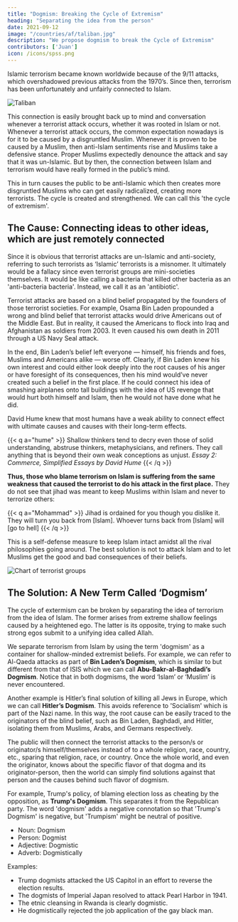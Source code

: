 ```yaml
---
title: "Dogmism: Breaking the Cycle of Extremism"
heading: "Separating the idea from the person"
date: 2021-09-12 
image: "/countries/af/taliban.jpg"
description: "We propose dogmism to break the Cycle of Extremism"
contributors: ['Juan']
icon: /icons/spss.png
---
```



Islamic terrorism became known worldwide because of the 9/11 attacks, which overshadowed previous attacks from the 1970’s. Since then, terrorism has been unfortunately and unfairly connected to Islam. 

![Taliban](/countries/af/taliban.jpg)


This connection is easily brought back up to mind and conversation whenever a terrorist attack occurs, whether it was rooted in Islam or not. Whenever a terrorist attack occurs, the common expectation nowadays is for it to be caused by a disgruntled Muslim. Whenever it is proven to be caused by a Muslim, then anti-Islam sentiments rise and Muslims take a defensive stance. Proper Muslims expectedly denounce the attack and say that it was un-Islamic. But by then, the connection between Islam and terrorism would have really formed in the public’s mind. 

This in turn causes the public to be anti-Islamic which then creates more disgruntled Muslims who can get easily radicalized, creating more terrorists. The cycle is created and strengthened. We can call this 'the cycle of extremism'.



## The Cause: Connecting ideas to other ideas, which are just remotely connected

Since it is obvious that terrorist attacks are un-Islamic and anti-society, referring to such terrorists as ‘Islamic’ terrorists is a misnomer. It ultimately would be a fallacy since even terrorist groups are mini-societies themselves. It would be like calling a bacteria that killed other bacteria as an 'anti-bacteria bacteria'. Instead, we call it as an 'antibiotic'. 

Terrorist attacks are based on a blind belief propagated by the founders of those terrorist societies. For example, Osama Bin Laden propounded a wrong and blind belief that terrorist attacks would drive Americans out of the Middle East. But in reality, it caused the Americans to flock into Iraq and Afghanistan as soldiers from 2003. It even caused his own death in 2011 through a US Navy Seal attack. 

In the end, Bin Laden’s belief left everyone — himself, his friends and foes, Muslims and Americans alike — worse off.  Clearly, if Bin Laden knew his own interest and could either look deeply into the root causes of his anger or have foresight of its consequences, then his mind would’ve never created such a belief in the first place. If he could connect his idea of smashing airplanes onto tall buildings with the idea of US revenge that would hurt both himself and Islam, then he would not have done what he did. 

David Hume knew that most humans have a weak ability to connect effect with ultimate causes and causes with their long-term effects.

{{< q a="hume" >}}
Shallow thinkers tend to decry even those of solid understanding, abstruse thinkers, metaphysicians, and refiners. They call anything that is beyond their own weak conceptions as unjust.
<cite>Essay 2: Commerce, Simplified Essays by David Hume</cite>
{{< /q >}}


**Thus, those who blame terrorism on Islam is suffering from the same weakness that caused the terrorist to do his attack in the first place.** They do not see that jihad was meant to keep Muslims within Islam and never to terrorize others:


{{< q a="Mohammad" >}}
Jihad is ordained for you though you dislike it. They will turn you back from [Islam]. Whoever turns back from [Islam] will [go to hell]
{{< /q >}}


This is a self-defense measure to keep Islam intact amidst all the rival philosophies going around. The best solution is not to attack Islam and to let Muslims get the good and bad consequences of their beliefs. 

![Chart of terrorist groups](https://socioecons.files.wordpress.com/2016/01/navanti_infographic_2014-2.jpg)



## The Solution: A New Term Called ‘Dogmism’

The cycle of extermism can be broken by separating the idea of terrorism from the idea of Islam. The former arises from extreme shallow feelings caused by a heightened ego. The latter is its opposite, trying to make such strong egos submit to a unifying idea called Allah. 

We separate terrorism from Islam by using the term 'dogmism' as a container for shallow-minded extremist beliefs. For example, we can refer to Al-Qaeda attacks as part of **Bin Laden’s Dogmism**, which is similar to but different from that of ISIS which we can call **Abu-Bakr-al-Baghdadi’s Dogmism**. Notice that in both dogmisms, the word ‘Islam’ or ‘Muslim’ is never encountered. 

Another example is Hitler’s final solution of killing all Jews in Europe, which we can call **Hitler’s Dogmism**. This avoids reference to 'Socialism' which is part of the Nazi name. In this way, the root cause can be easily traced to the originators of the blind belief, such as Bin Laden, Baghdadi, and Hitler, isolating them from Muslims, Arabs, and Germans respectively.

<!-- Since human minds are commonly ‘vulgar’ or shallow and unphilosophical, then the best solution to terrorism is to isolate the conflict to the parties involved and leave everyone else out of it. Humans naturally get angry and some humans might lose control like animals if they do not have the proper moral, philosophical or social education or training. Rather than name such blind-belief-based-conflicts as ‘Islamic’ terrorism, it would be more proper to call it under the blanket term as ‘Dogmism’ which refers to conflicts or problems based on blind, irrational, or vulgar beliefs. Each family or genus of Dogmism will then have its own specific species. -->

The public will then connect the terrorist attacks to the person/s or originator/s himself/themselves instead of to a whole religion, race, country, etc., sparing that religion, race, or country. Once the whole world, and even the originator, knows about the specific flavor of that dogma and its originator-person, then the world can simply find solutions against that person and the causes behind such flavor of dogmism.

For example, Trump's policy, of blaming election loss as cheating by the opposition, as **Trump's Dogmism**. This separates it from the Republican party. The word 'dogmism' adds a negative connotation so that 'Trump's Dogmism' is negative, but 'Trumpism' might be neutral of positive. 

<!-- The science behind this solution is in metaphysics, specifically in the theory that ideas have the same dynamics as viruses. Viruses are everywhere, but they only infect those with frail bodies and weak natural immune systems. Likewise, bad ideas are everywhere, but normally, people have strong or rational minds and have good educational systems to make them immune. However, in some cases minds become weakened or damaged and education becomes perverted, making it easy for bad ideas to take root in the mind, such as during the spread of Communist ideas in China, Vietnam, and Cambodia 50 years ago when those areas were battered by World War II and the Cold War. -->

- Noun: Dogmism
- Person: Dogmist
- Adjective: Dogmistic
- Adverb: Dogmistically

Examples:
- Trump dogmists attacked the US Capitol in an effort to reverse the election results.
- The dogmists of Imperial Japan resolved to attack Pearl Harbor in 1941. 
- The etnic cleansing in Rwanda is clearly dogmistic. 
- He dogmistically rejected the job application of the gay black man. 
